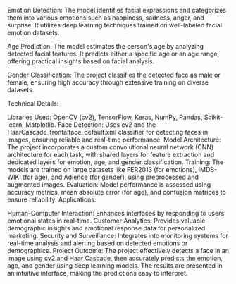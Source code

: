 Emotion Detection: The model identifies facial expressions and categorizes them into various emotions such as happiness, sadness, anger, and surprise. It utilizes deep learning techniques trained on well-labeled facial emotion datasets.

Age Prediction: The model estimates the person's age by analyzing detected facial features. It predicts either a specific age or an age range, offering practical insights based on facial analysis.

Gender Classification: The project classifies the detected face as male or female, ensuring high accuracy through extensive training on diverse datasets.

Technical Details:

Libraries Used: OpenCV (cv2), TensorFlow, Keras, NumPy, Pandas, Scikit-learn, Matplotlib.
Face Detection: Uses cv2 and the HaarCascade_frontalface_default.xml classifier for detecting faces in images, ensuring reliable and real-time performance.
Model Architecture: The project incorporates a custom convolutional neural network (CNN) architecture for each task, with shared layers for feature extraction and dedicated layers for emotion, age, and gender classification.
Training: The models are trained on large datasets like FER2013 (for emotions), IMDB-WIKI (for age), and Adience (for gender), using preprocessed and augmented images.
Evaluation: Model performance is assessed using accuracy metrics, mean absolute error (for age), and confusion matrices to ensure reliability.
Applications:

Human-Computer Interaction: Enhances interfaces by responding to users' emotional states in real-time.
Customer Analytics: Provides valuable demographic insights and emotional response data for personalized marketing.
Security and Surveillance: Integrates into monitoring systems for real-time analysis and alerting based on detected emotions or demographics.
Project Outcome: The project effectively detects a face in an image using cv2 and Haar Cascade, then accurately predicts the emotion, age, and gender using deep learning models. The results are presented in an intuitive interface, making the predictions easy to interpret.

